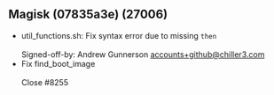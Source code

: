 ## Magisk (07835a3e) (27006)
- util_functions.sh: Fix syntax error due to missing `then`<br><br>Signed-off-by: Andrew Gunnerson <accounts+github@chiller3.com>
- Fix find_boot_image<br><br>Close #8255
